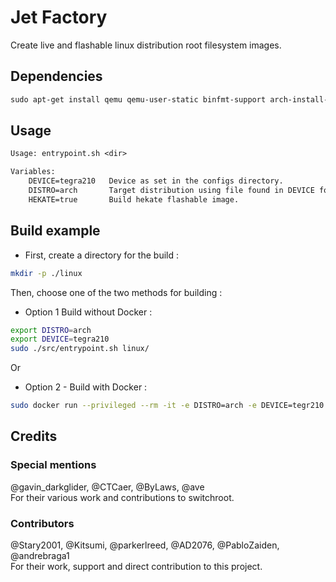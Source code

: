 # Jet Factory

Create live and flashable linux distribution root filesystem images.

## Dependencies

```txt
sudo apt-get install qemu qemu-user-static binfmt-support arch-install-scripts libguestfs-tools wget p7zip-full xz-utils
```

## Usage

```txt
Usage: entrypoint.sh <dir>
```

```txt
Variables:
    DEVICE=tegra210   Device as set in the configs directory.
    DISTRO=arch       Target distribution using file found in DEVICE folder.
    HEKATE=true       Build hekate flashable image.
```

## Build example

- First, create a directory for the build :

```sh
mkdir -p ./linux
```

Then, choose one of the two methods for building :

- Option 1 Build without Docker :

```sh
export DISTRO=arch
export DEVICE=tegra210
sudo ./src/entrypoint.sh linux/
```

Or

- Option 2 - Build with Docker :

```sh
sudo docker run --privileged --rm -it -e DISTRO=arch -e DEVICE=tegr210 -v "$PWD"/linux:/root/linux alizkan/jet-factory:latest
```

## Credits

### Special mentions

@gavin_darkglider, @CTCaer, @ByLaws, @ave \
For their various work and contributions to switchroot.

### Contributors

@Stary2001, @Kitsumi, @parkerlreed, @AD2076, @PabloZaiden, @andrebraga1 \
For their work, support and direct contribution to this project.
